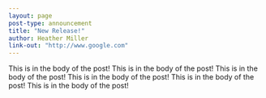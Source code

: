 ```yaml
---
layout: page
post-type: announcement
title: "New Release!"
author: Heather Miller
link-out: "http://www.google.com"
---
```


This is in the body of the post! This is in the body of the post! This is in the body of the post! This is in the body of the post! This is in the body of the post! This is in the body of the post!

